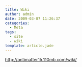 ```yaml
---
title: Wiki
author: admin
date: 2009-03-07 11:26:37
categories:
  - Meta
tags: 
  - site
  - wiki
template: article.jade
---
```


http://antimatter15.110mb.com/wiki/
